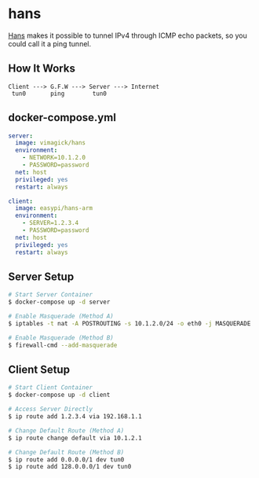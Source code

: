 hans
====

[Hans][1] makes it possible to tunnel IPv4 through ICMP echo packets, so you
could call it a ping tunnel.

## How It Works

```
Client ---> G.F.W ---> Server ---> Internet
 tun0       ping        tun0
```

## docker-compose.yml

```yaml
server:
  image: vimagick/hans
  environment:
    - NETWORK=10.1.2.0
    - PASSWORD=password
  net: host
  privileged: yes
  restart: always

client:
  image: easypi/hans-arm
  environment:
    - SERVER=1.2.3.4
    - PASSWORD=password
  net: host
  privileged: yes
  restart: always
```

## Server Setup

```bash
# Start Server Container
$ docker-compose up -d server

# Enable Masquerade (Method A)
$ iptables -t nat -A POSTROUTING -s 10.1.2.0/24 -o eth0 -j MASQUERADE

# Enable Masquerade (Method B)
$ firewall-cmd --add-masquerade
```

## Client Setup

```bash
# Start Client Container
$ docker-compose up -d client

# Access Server Directly
$ ip route add 1.2.3.4 via 192.168.1.1

# Change Default Route (Method A)
$ ip route change default via 10.1.2.1

# Change Default Route (Method B)
$ ip route add 0.0.0.0/1 dev tun0
$ ip route add 128.0.0.0/1 dev tun0
```

[1]: http://code.gerade.org/hans/
